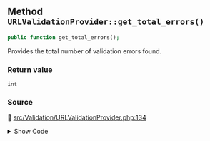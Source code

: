 ## Method `URLValidationProvider::get_total_errors()`

```php
public function get_total_errors();
```

Provides the total number of validation errors found.

### Return value

`int`

### Source

:link: [src/Validation/URLValidationProvider.php:134](/src/Validation/URLValidationProvider.php#L134-L136)

<details>
<summary>Show Code</summary>

```php
public function get_total_errors() {
	return $this->total_errors;
}
```

</details>
